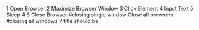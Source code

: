 1  Open Browser  <url>      <browser>
2  Maximize Browser Window
3  Click Element  <locator>
4  Input Text    <locator>
5  Sleep    4
6  Close Browser    #closing single window
   Close all browsers   #closing all windows
7  title should be      <title of the page>

# Selecting dropdowns

8  Select from list by value   <locator>    <value>          
9   Select from list by index   <locator>    <index>
10  Select from list by label   <locator>    <labelname>

# Handling Alerts
11   Handle alert   accept
12   handle alert   dismiss
13   alert should be present      <msg in the allert>    <accepts>
14   alert should not be present   <msg in the allert>    <dismiss>

# Browser commands
15   go to <url2>     #navigates to url2 from the current page(url1)
16   go back         #navigates back to the page

# get the text
17   ${variable}    Get Text     <locator>

# Mouse actions
18   drag and drop    <locator draggable element>       <locator of droppable element>
19   scroll element into view   <locator>   #scrools to the element
20   execute javascript  window.scrollTo(0,1500)    #scrolls to the perticular pixals
21   execute javascript   window.scrollTo(0,document.body.scrollHeight)    #scrolls to the end of the page
22   execute javascript   window.scrollTo(0,document.body.scrollHeight)     #scrolls to the top of the page                              

# Screen shots
23  capture element screenshot      <locator>       /path/to/save
24  capture page screenshot       /path/to/save

# Switch Window
25  Switch window   <title of the page>

# Wait commands
26  sleep   <no. of seconds>
27  Selenium speed     3   #it waits 3 seconds for every step
28  wait until page contains     <some text in the page>
29  set selenium implicit wait      <seconds>

# selecting radio button
30  Select Radio Button  <name>     <radioButton name>  
# Selecting Checkbox
31  Select Checkbox     <name>